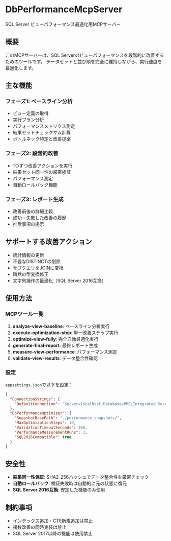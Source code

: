 # DbPerformanceMcpServer

SQL Server ビューパフォーマンス最適化用MCPサーバー

## 概要

このMCPサーバーは、SQL Serverのビューパフォーマンスを段階的に改善するためのツールです。
データセットと並び順を完全に維持しながら、実行速度を最適化します。

## 主な機能

### フェーズ1: ベースライン分析
- ビュー定義の取得
- 実行プラン分析
- パフォーマンスメトリクス測定
- 結果セットチェックサム計算
- ボトルネック特定と改善提案

### フェーズ2: 段階的改善
- 1つずつ改善アクションを実行
- 結果セット同一性の厳密検証
- パフォーマンス測定
- 自動ロールバック機能

### フェーズ3: レポート生成
- 改善前後の詳細比較
- 成功・失敗した改善の履歴
- 推奨事項の提示

## サポートする改善アクション

- 統計情報の更新
- 不要なDISTINCTの削除
- サブクエリをJOINに変換
- 暗黙の型変換修正
- 文字列操作の最適化（SQL Server 2016互換）

## 使用方法

### MCPツール一覧

1. **analyze-view-baseline**: ベースライン分析実行
2. **execute-optimization-step**: 単一改善ステップ実行
3. **optimize-view-fully**: 完全自動最適化実行
4. **generate-final-report**: 最終レポート生成
5. **measure-view-performance**: パフォーマンス測定
6. **validate-view-results**: データ整合性確認

### 設定

`appsettings.json`で以下を設定：

```json
{
  "ConnectionStrings": {
    "DefaultConnection": "Server=localhost;Database=PMS;Integrated Security=true;TrustServerCertificate=true;"
  },
  "DbPerformanceOptimizer": {
    "SnapshotBasePath": "./performance_snapshots/",
    "MaxOptimizationSteps": 10,
    "ValidationTimeoutSeconds": 300,
    "PerformanceMeasurementRuns": 3,
    "SQL2016Compatible": true
  }
}
```

## 安全性

- **結果同一性保証**: SHA2_256ハッシュでデータ整合性を厳密チェック
- **自動ロールバック**: 検証失敗時は自動的に元の状態に復元
- **SQL Server 2016互換**: 安定した機能のみ使用

## 制約事項

- インデックス追加・CTE新規追加は禁止
- 複数改善の同時実装は禁止
- SQL Server 2017以降の機能は使用禁止